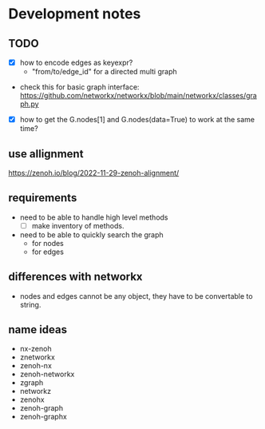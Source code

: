 # Development notes

## TODO

- [x] how to encode edges as keyexpr?
  - "from/to/edge_id" for a directed multi graph

- check this for basic graph interface: <https://github.com/networkx/networkx/blob/main/networkx/classes/graph.py>
- [x] how to get the G.nodes[1] and G.nodes(data=True) to work at the same time?

## use allignment

<https://zenoh.io/blog/2022-11-29-zenoh-alignment/>

## requirements

- need to be able to handle high level methods
  - [ ] make inventory of methods.
- need to be able to quickly search the graph
  - for nodes
  - for edges

## differences with networkx

- nodes and edges cannot be any object, they have to be convertable to string.

## name ideas

- nx-zenoh
- znetworkx
- zenoh-nx
- zenoh-networkx
- zgraph
- networkz
- zenohx
- zenoh-graph
- zenoh-graphx

